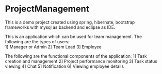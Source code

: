 # ProjectManagement
This is a demo project created using spring, hibernate, bootstrap frameworks with mysql as backend and eclipse as IDE. 

This is an application which can be used for team management. The following are the types of users:  
1] Manager or Admin 
2] Team Lead 
3] Employee 

The following are the functional components of the application: 
1] Task creation and management 
2] Project performance monitoring 
3] Task status viewing 
4] Chat 
5] Notification 
6] Viewing employee details 
